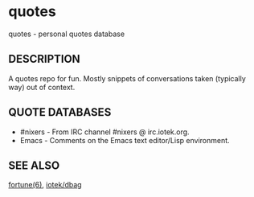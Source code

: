quotes
======
quotes - personal quotes database

## DESCRIPTION
A quotes repo for fun. Mostly snippets of conversations taken (typically
way) out of context.

## QUOTE DATABASES
* #nixers - From IRC channel #nixers @ irc.iotek.org.
* Emacs - Comments on the Emacs text editor/Lisp environment.

## SEE ALSO
[fortune(6)][1], [iotek/dbag][2]

[1]: http://manpages.ubuntu.com/manpages/wily/en/man6/fortune.6.html
[2]: https://github.com/iotek/dbag
